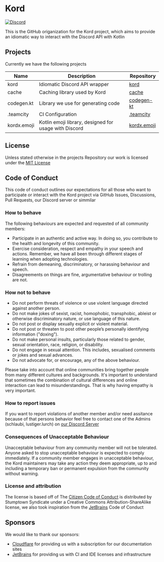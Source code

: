 # Kord
[![Discord](https://img.shields.io/discord/556525343595298817.svg?color=&label=Kord&logo=discord&style=for-the-badge)](https://discord.gg/6jcx5ev)

This is the GitHub origanization for the Kord project, which aims to provide an idiomatic way to interact with the Discord API with Kotlin

## Projects

Currently we have the following projects

| Name        | Description                                           | Repository                                            |
| ----------- | ----------------------------------------------------- | ----------------------------------------------------- |
| kord        | Idiomatic Discord API wrapper                         | [kord](https://github.com/kordlib/kord)               |
| cache       | Caching library used by Kord                          | [cache](https://github.com/kordlib/cache)             |
| codegen.kt  | Library we use for generating code                    | [codegen-kt](https://github.com/kordlib/codegen-kt)   |
| .teamcity   | CI Configuration                                      | [.teamcity](https://github.com/kordlib/.teamcity)     |
| kordx.emoji | Kotlin emoji library, designed for usage with Discord | [kordx.emoji](https://github.com/kordlib/kordx.emoji) |

## License

Unless stated otherwise in the projects Repository our work is licensed under the [MIT License](https://choosealicense.com/licenses/mit/)

## Code of Conduct
This code of conduct outlines our expectations for all those who want to participate or interact with the Kord project via GitHub Issues, Discussions, Pull Requests, our Discord server or simmilar
### How to behave
The following behaviours are expected and requested of all community members:

- Participate in an authentic and active way. In doing so, you contribute to the health and longevity of this community.
- Exercise consideration, respect and empathy in your speech and actions. Remember, we have all been through different stages of learning when adopting technologies.
- Refrain from demeaning, discriminatory, or harassing behaviour and speech.
- Disagreements on things are fine, argumentative behaviour or trolling are not.

### How not to behave
- Do not perform threats of violence or use violent language directed against another person.
- Do not make jokes of sexist, racist, homophobic, transphobic, ableist or otherwise discriminatory nature, or use language of this nature.
- Do not post or display sexually explicit or violent material.
- Do not post or threaten to post other people’s personally identifying information ("doxing").
- Do not make personal insults, particularly those related to gender, sexual orientation, race, religion, or disability.
- Do not engage in sexual attention. This includes, sexualised comments or jokes and sexual advances.
- Do not advocate for, or encourage, any of the above behaviour.

Please take into account that online communities bring together people from many different cultures and backgrounds. It's important to understand that sometimes the combination of cultural differences and online interaction can lead to misunderstandings. That is why having empathy is very important.

### How to report issues
If you want to report violations of another member and/or need assitance because of that persons behavior feel free to contact one of the Admins (schlaubi, lustiger.lurch) on [our Discord Server](https://discord.gg/6jcx5ev)

### Consequences of Unacceptable Behaviour
Unacceptable behaviour from any community member will not be tolerated. Anyone asked to stop unacceptable behaviour is expected to comply immediately. If a community member engages in unacceptable behaviour, the Kord maintainers may take any action they deem appropriate, up to and including a temporary ban or permanent expulsion from the community without warning.

### License and attribution
The license is based off of The [Citizen Code of Conduct](https://github.com/stumpsyn/policies/blob/master/citizen_code_of_conduct.md) is distributed by Stumptown Syndicate under a Creative Commons Attribution-ShareAlike license, we also took inspiration from the [JetBrains](https://github.com/jetbrains#code-of-conduct) Code of Conduct

## Sponsors
We would like to thank our sponsors:
- [Cloudflare](https://cloudflare.com/) for providing us with a subscription for our documentation sites
- [JetBrains](https://jb.gg/OpenSourceSupport) for providing us with CI and IDE licenses and infrastructure

